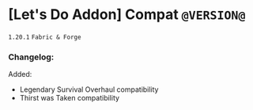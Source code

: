 # [Let's Do Addon] Compat `@VERSION@`
`1.20.1` `Fabric & Forge`
### Changelog:

Added:
* Legendary Survival Overhaul compatibility
* Thirst was Taken compatibility
